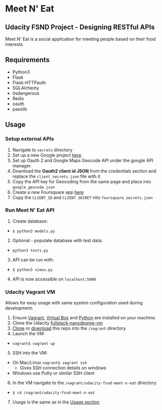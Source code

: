 # Meet N' Eat
Udacity FSND Project - Designing RESTful APIs
----------------------------
Meet N' Eat is a social application for meeting people based on their food interests

## Requirements
* Python3
* Flask
* Flask-HTTPauth
* SQLAlchemy
* itsdangerous
* Redis
* oauth
* passlib

## Usage

### Setup external APIs
1. Navigate to `secrets` directory
2. Set up a new Google project [here](https://console.developers.google.com/).
3. Set up Oauth 2 and Google Maps Geocode API under the google API manager.
4. Download the **Oauth2 client id JSON** from the credentials section and replace the `client_secrets.json` file with it.
5. Copy the API key for Geocoding from the same page and place into `google_geocode.json`
6. Create a new Foursquare app [here](https://developer.foursquare.com/)
7. Copy the `CLIENT_ID` and `CLIENT_SECRET` into `foursquare_secrets.json`

### Run Meet N' Eat API
1. Create database:
  * `$ python3 models.py`
2. Optional - populate database with test data:
  * `python3 tests.py`
3. API can be run with:
  * `$ python3 views.py`
4. API is now accessible on `localhost:5000`

### Udacity Vagrant VM
Allows for easy usage with same system configuration used during development:
1. Ensure [Vagrant](https://www.vagrantup.com/), [Virtual Box](https://www.virtualbox.org/) and [Python](https://www.python.org/) are installed on your machine.
2. Clone the Udacity [fullstack-nanodegree-vm](https://github.com/udacity/fullstack-nanodegree-vm)
3. [Clone](https://github.com/SteadBytes/udacity-fsnd-meet-n-eat.git) or [download](https://github.com/SteadBytes/udacity-fsnd-meet-n-eat/archive/master.zip) this repo into the `/vagrant` directory
4. Launch the VM:
  * `vagrant$ vagrant up`
5. SSH into the VM:
  * On Mac/Linux `vagrant$ vagrant ssh`
    * Gives SSH connection details on windows
  * Windows use Putty or similar SSH client
6. In the VM navigate to the `/vagrant/udacity-fsnd-meet-n-eat` directory:
  * `$ cd /vagrant/udacity-fsnd-meet-n-eat`
7. Usage is the same as in the [Usage section](#usage)
